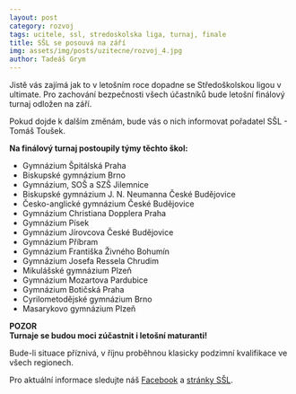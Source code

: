 ```yaml
---
layout: post
category: rozvoj
tags: ucitele, ssl, stredoskolska liga, turnaj, finale
title: SŠL se posouvá na září
img: assets/img/posts/uzitecne/rozvoj_4.jpg
author: Tadeáš Grym
---
```


Jistě vás zajímá jak to v letošním roce dopadne se Středoškolskou ligou v ultimate. Pro zachování bezpečnosti všech účastníků bude letošní finálový turnaj odložen na září.

Pokud dojde k dalším změnám, bude vás o nich informovat pořadatel SŠL - Tomáš Toušek.

**Na finálový turnaj postoupily týmy těchto škol:**

 - Gymnázium Špitálská Praha
 - Biskupské gymnázium Brno
 - Gymnázium, SOŠ a SZŠ Jilemnice
 - Biskupské gymnázium J. N. Neumanna České Budějovice
 - Česko-anglické gymnázium České Budějovice
 - Gymnázium Christiana Dopplera Praha
 - Gymnázium Písek
 - Gymnázium Jírovcova České Budějovice
 - Gymnázium Příbram
 - Gymnázium Františka Živného Bohumín
 - Gymnázium Josefa Ressela Chrudim
 - Mikulášské gymnázium Plzeň
 - Gymnázium Mozartova Pardubice
 - Gymnázium Botičská Praha
 - Cyrilometodějské gymnázium Brno
 - Masarykovo gymnázium Plzeň

**POZOR**   
**Turnaje se budou moci zúčastnit i letošní maturanti!**

Bude-li situace příznivá, v říjnu proběhnou klasicky podzimní kvalifikace ve všech regionech.

Pro aktuální informace sledujte náš [Facebook](https://www.facebook.com/czechultimate) a [stránky SŠL](https://www.czechultimate.cz/ssl).
